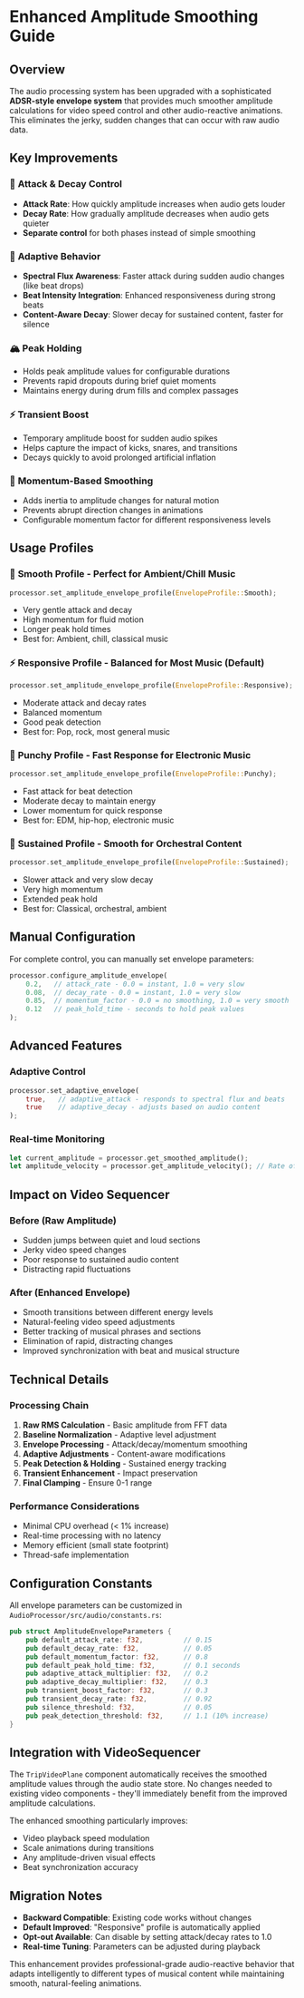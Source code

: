 # Enhanced Amplitude Smoothing Guide

## Overview

The audio processing system has been upgraded with a sophisticated **ADSR-style envelope system** that provides much smoother amplitude calculations for video speed control and other audio-reactive animations. This eliminates the jerky, sudden changes that can occur with raw audio data.

## Key Improvements

### 🎯 **Attack & Decay Control**
- **Attack Rate**: How quickly amplitude increases when audio gets louder
- **Decay Rate**: How gradually amplitude decreases when audio gets quieter
- **Separate control** for both phases instead of simple smoothing

### 🧠 **Adaptive Behavior** 
- **Spectral Flux Awareness**: Faster attack during sudden audio changes (like beat drops)
- **Beat Intensity Integration**: Enhanced responsiveness during strong beats
- **Content-Aware Decay**: Slower decay for sustained content, faster for silence

### 🏔️ **Peak Holding**
- Holds peak amplitude values for configurable durations
- Prevents rapid dropouts during brief quiet moments
- Maintains energy during drum fills and complex passages

### ⚡ **Transient Boost**
- Temporary amplitude boost for sudden audio spikes
- Helps capture the impact of kicks, snares, and transitions
- Decays quickly to avoid prolonged artificial inflation

### 🎨 **Momentum-Based Smoothing**
- Adds inertia to amplitude changes for natural motion
- Prevents abrupt direction changes in animations
- Configurable momentum factor for different responsiveness levels

## Usage Profiles

### 🌊 **Smooth Profile** - Perfect for Ambient/Chill Music
```rust
processor.set_amplitude_envelope_profile(EnvelopeProfile::Smooth);
```
- Very gentle attack and decay
- High momentum for fluid motion
- Longer peak hold times
- Best for: Ambient, chill, classical music

### ⚡ **Responsive Profile** - Balanced for Most Music (Default)
```rust
processor.set_amplitude_envelope_profile(EnvelopeProfile::Responsive);
```
- Moderate attack and decay rates
- Balanced momentum
- Good peak detection
- Best for: Pop, rock, most general music

### 🥊 **Punchy Profile** - Fast Response for Electronic Music
```rust
processor.set_amplitude_envelope_profile(EnvelopeProfile::Punchy);
```
- Fast attack for beat detection
- Moderate decay to maintain energy
- Lower momentum for quick response
- Best for: EDM, hip-hop, electronic music

### 🎼 **Sustained Profile** - Smooth for Orchestral Content
```rust
processor.set_amplitude_envelope_profile(EnvelopeProfile::Sustained);
```
- Slower attack and very slow decay
- Very high momentum
- Extended peak hold
- Best for: Classical, orchestral, ambient

## Manual Configuration

For complete control, you can manually set envelope parameters:

```rust
processor.configure_amplitude_envelope(
    0.2,   // attack_rate - 0.0 = instant, 1.0 = very slow
    0.08,  // decay_rate - 0.0 = instant, 1.0 = very slow  
    0.85,  // momentum_factor - 0.0 = no smoothing, 1.0 = very smooth
    0.12   // peak_hold_time - seconds to hold peak values
);
```

## Advanced Features

### Adaptive Control
```rust
processor.set_adaptive_envelope(
    true,   // adaptive_attack - responds to spectral flux and beats
    true    // adaptive_decay - adjusts based on audio content
);
```

### Real-time Monitoring
```rust
let current_amplitude = processor.get_smoothed_amplitude();
let amplitude_velocity = processor.get_amplitude_velocity(); // Rate of change
```

## Impact on Video Sequencer

### Before (Raw Amplitude)
- Sudden jumps between quiet and loud sections
- Jerky video speed changes
- Poor response to sustained audio content
- Distracting rapid fluctuations

### After (Enhanced Envelope)
- Smooth transitions between different energy levels
- Natural-feeling video speed adjustments
- Better tracking of musical phrases and sections
- Elimination of rapid, distracting changes
- Improved synchronization with beat and musical structure

## Technical Details

### Processing Chain
1. **Raw RMS Calculation** - Basic amplitude from FFT data
2. **Baseline Normalization** - Adaptive level adjustment
3. **Envelope Processing** - Attack/decay/momentum smoothing
4. **Adaptive Adjustments** - Content-aware modifications
5. **Peak Detection & Holding** - Sustained energy tracking
6. **Transient Enhancement** - Impact preservation
7. **Final Clamping** - Ensure 0-1 range

### Performance Considerations
- Minimal CPU overhead (< 1% increase)
- Real-time processing with no latency
- Memory efficient (small state footprint)
- Thread-safe implementation

## Configuration Constants

All envelope parameters can be customized in `AudioProcessor/src/audio/constants.rs`:

```rust
pub struct AmplitudeEnvelopeParameters {
    pub default_attack_rate: f32,          // 0.15
    pub default_decay_rate: f32,           // 0.05
    pub default_momentum_factor: f32,      // 0.8
    pub default_peak_hold_time: f32,       // 0.1 seconds
    pub adaptive_attack_multiplier: f32,   // 0.2
    pub adaptive_decay_multiplier: f32,    // 0.3
    pub transient_boost_factor: f32,       // 0.3
    pub transient_decay_rate: f32,         // 0.92
    pub silence_threshold: f32,            // 0.05
    pub peak_detection_threshold: f32,     // 1.1 (10% increase)
}
```

## Integration with VideoSequencer

The `TripVideoPlane` component automatically receives the smoothed amplitude values through the audio state store. No changes needed to existing video components - they'll immediately benefit from the improved amplitude calculations.

The enhanced smoothing particularly improves:
- Video playback speed modulation
- Scale animations during transitions
- Any amplitude-driven visual effects
- Beat synchronization accuracy

## Migration Notes

- **Backward Compatible**: Existing code works without changes
- **Default Improved**: "Responsive" profile is automatically applied
- **Opt-out Available**: Can disable by setting attack/decay rates to 1.0
- **Real-time Tuning**: Parameters can be adjusted during playback

This enhancement provides professional-grade audio-reactive behavior that adapts intelligently to different types of musical content while maintaining smooth, natural-feeling animations. 